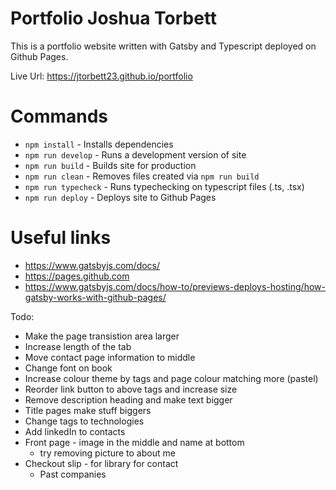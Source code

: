 # Portfolio Joshua Torbett

This is a portfolio website written with Gatsby and Typescript deployed on Github Pages.

Live Url: https://jtorbett23.github.io/portfolio

# Commands

- `npm install` - Installs dependencies
- `npm run develop` - Runs a development version of site
- `npm run build` - Builds site for production
- `npm run clean` - Removes files created via `npm run build`
- `npm run typecheck` - Runs typechecking on typescript files (.ts, .tsx)
- `npm run deploy` - Deploys site to Github Pages

# Useful links

- https://www.gatsbyjs.com/docs/
- https://pages.github.com
- https://www.gatsbyjs.com/docs/how-to/previews-deploys-hosting/how-gatsby-works-with-github-pages/


Todo:
- Make the page transistion area larger
- Increase length of the tab
- Move contact page information to middle
- Change font on book 
- Increase colour theme by tags and page colour matching more (pastel)
- Reorder link button to above tags and  increase size
- Remove description heading and make text bigger
- Title pages make stuff biggers
- Change tags to technologies
- Add linkedIn to contacts
- Front page - image in the middle and name at bottom
    - try removing picture to about me
- Checkout slip - for library for contact
    - Past companies 
